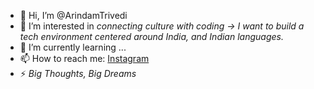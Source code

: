 - 👋 Hi, I’m @ArindamTrivedi
- 👀 I’m interested in *connecting culture with coding*
    *-> I want to build a tech environment centered around India, and Indian languages.*
- 🌱 I’m currently learning ...
- 📫 How to reach me: [Instagram](https://www.instagram.com/th1_freeman/)
- ⚡ *Big Thoughts, Big Dreams*

<!---
ArindamTrivedi/ArindamTrivedi is a ✨ special ✨ repository because its `README.md` (this file) appears on your GitHub profile.
You can click the Preview link to take a look at your changes.
--->
